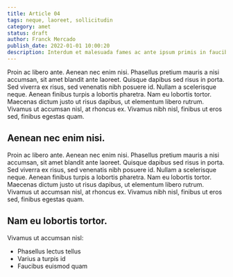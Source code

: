 ```yaml
---
title: Article 04
tags: neque, laoreet, sollicitudin
category: amet
status: draft
author: Franck Mercado
publish_date: 2022-01-01 10:00:20
description: Interdum et malesuada fames ac ante ipsum primis in faucibus. Vestibulum sollicitudin urna ut magna efficitur consequat. Duis sit amet blandit lorem. Donec ullamcorper felis leo, vel lacinia libero efficitur vitae. Integer sed est ullamcorper neque laoreet sollicitudin sit amet sed neque.
---
```


Proin ac libero ante. Aenean nec enim nisi. Phasellus pretium mauris a nisi accumsan, sit amet blandit ante laoreet. Quisque dapibus sed risus in porta. Sed viverra ex risus, sed venenatis nibh posuere id. Nullam a scelerisque neque. Aenean finibus turpis a lobortis pharetra. Nam eu lobortis tortor. Maecenas dictum justo ut risus dapibus, ut elementum libero rutrum. Vivamus ut accumsan nisl, at rhoncus ex. Vivamus nibh nisl, finibus ut eros sed, finibus egestas quam.

## Aenean nec enim nisi.

Proin ac libero ante. Aenean nec enim nisi. Phasellus pretium mauris a nisi accumsan, sit amet blandit ante laoreet. Quisque dapibus sed risus in porta. Sed viverra ex risus, sed venenatis nibh posuere id. Nullam a scelerisque neque. Aenean finibus turpis a lobortis pharetra. Nam eu lobortis tortor. Maecenas dictum justo ut risus dapibus, ut elementum libero rutrum. Vivamus ut accumsan nisl, at rhoncus ex. Vivamus nibh nisl, finibus ut eros sed, finibus egestas quam.

## Nam eu lobortis tortor.

Vivamus ut accumsan nisl:

- Phasellus lectus tellus
- Varius a turpis id
- Faucibus euismod quam
